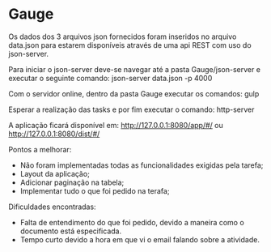# Gauge

Os dados dos 3 arquivos json fornecidos foram inseridos no arquivo data.json para estarem disponíveis através de uma api REST com uso do json-server.

Para iniciar o json-server deve-se navegar até a pasta Gauge/json-server e executar o seguinte comando: 
json-server data.json -p 4000

Com o servidor online, dentro da pasta Gauge executar os comandos:
gulp

Esperar a realização das tasks e por fim executar o comando:
http-server

A aplicação ficará disponível em: http://127.0.0.1:8080/app/#/ ou  http://127.0.0.1:8080/dist/#/

Pontos a melhorar:
- Não foram implementadas todas as funcionalidades exigidas pela tarefa;
- Layout da aplicação;
- Adicionar paginação na tabela;
- Implementar tudo o que foi pedido na terafa;

Dificuldades encontradas:
- Falta de entendimento do que foi pedido, devido a maneira como o documento está especificada.
- Tempo curto devido a hora em que vi o email falando sobre a atividade.
